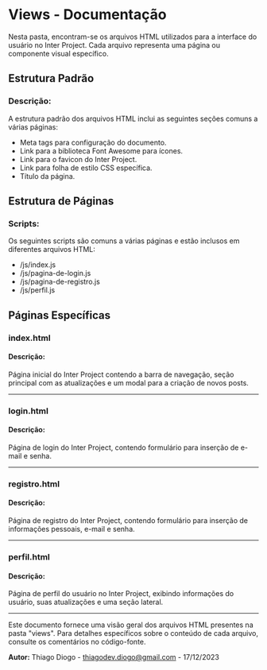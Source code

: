 # Views - Documentação

Nesta pasta, encontram-se os arquivos HTML utilizados para a interface do usuário no Inter Project. Cada arquivo representa uma página ou componente visual específico.

## Estrutura Padrão

### Descrição:
A estrutura padrão dos arquivos HTML inclui as seguintes seções comuns a várias páginas:

- Meta tags para configuração do documento.
- Link para a biblioteca Font Awesome para ícones.
- Link para o favicon do Inter Project.
- Link para folha de estilo CSS específica.
- Título da página.

## Estrutura de Páginas

### Scripts:
Os seguintes scripts são comuns a várias páginas e estão inclusos em diferentes arquivos HTML:

- /js/index.js
- /js/pagina-de-login.js
- /js/pagina-de-registro.js
- /js/perfil.js

## Páginas Específicas

### index.html

#### Descrição:
Página inicial do Inter Project contendo a barra de navegação, seção principal com as atualizações e um modal para a criação de novos posts.

---

### login.html

#### Descrição:
Página de login do Inter Project, contendo formulário para inserção de e-mail e senha.

---

### registro.html

#### Descrição:
Página de registro do Inter Project, contendo formulário para inserção de informações pessoais, e-mail e senha.

---

### perfil.html

#### Descrição:
Página de perfil do usuário no Inter Project, exibindo informações do usuário, suas atualizações e uma seção lateral.

---

Este documento fornece uma visão geral dos arquivos HTML presentes na pasta "views". Para detalhes específicos sobre o conteúdo de cada arquivo, consulte os comentários no código-fonte.

**Autor:**
Thiago Diogo - thiagodev.diogo@gmail.com - 17/12/2023